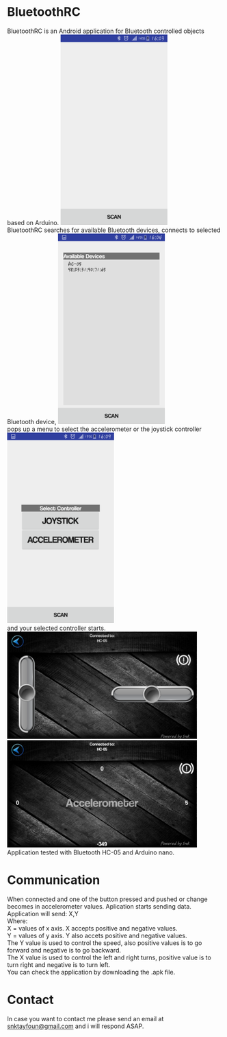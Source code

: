 # BluetoothRC
BluetoothRC is an Android application for Bluetooth controlled objects based on Arduino. 
![alt tag](/Screenshots/Screenshot1.png)<br>BluetoothRC searches for available Bluetooth devices,
connects to selected Bluetooth device,
![alt tag](/Screenshots/Screenshot2.png)<br> pops up a menu to select the accelerometer or the joystick controller<br>
![alt tag](/Screenshots/Screenshot3.png)<br>and your selected controller starts.<br> 
![alt tag](/Screenshots/Screenshot4.png)<br>
![alt tag](/Screenshots/Screenshot5.png)<br>
Application tested with Bluetooth HC-05 and Arduino nano.

# Communication
When connected and one of the button pressed and pushed or change becomes in accelerometer values. Aplication starts sending data. Application will send: X,Y<br>
Where: <br>
       X = values of x axis. X accepts positive and negative values. <br>
       Y = values of y axis. Y also accets positive and negative values.<br>
       The Y value is used to control the speed, also positive values is to go forward and negative is to go backward.<br>
       The X value is used to control the left and right turns, positive value is to turn right and negative is to turn left.<br>
       You can check the application by downloading the .apk file.
       
# Contact
In case you want to contact me please send an email at snktayfoun@gmail.com and i will respond ASAP.
